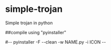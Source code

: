 # simple-trojan
Simple trojan in python


##compile using "pyinstaller"


#-- pyinstaller -F --clean -w NAME.py -i ICON --
